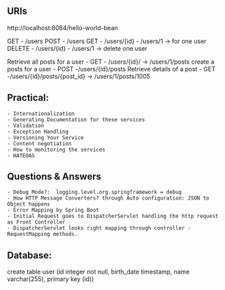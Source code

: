 URIs
----
http://localhost:8084/hello-world-bean


GET 	- /users
POST 	- /users
GET		- /users/{id}	- /users/1 	-> for one user
DELETE	- /users/{id}	- /users/1	-> delete one user

Retrieve all posts for a user 	- 	GET  - /users/{id}/  	-> /users/1/posts
create a posts for a user 		-	POST -/users/{id}/posts
Retrieve details of a post		-  	GET  -/users/{id}/posts/{post_id} -> /users/1/posts/1005


Practical:
---------
	- Internationalization
	- Generating Documentation for these services
	- Validation
	- Exception Handling
	- Versioning Your Service
	- Content negotiation
	- How to monitoring the services
	- HATEOAS 
	
	
Questions & Answers
-------------------
	- Debug Mode?:  logging.level.org.springframework = debug
	- How HTTP Message Converters? through Auto configuration: JSON to Object happens
	- Error Mapping by Spring Boot
	- Initial Request goes to DispatcherServlet handling the http request as Front Controller
	- DispatcherServlet looks right mapping through controller - RequestMapping methods. 


Database:
--------
create table user (id integer not null, birth_date timestamp, name varchar(255), primary key (id))



	
	
	
	
	
	
	
	